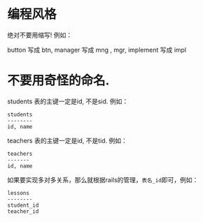 # 编程风格

绝对不要用缩写!   例如：

button 写成 btn,
manager 写成 mng  , mgr,
implement 写成  impl

# 不要用奇怪的命名.

students 表的主键一定是id, 不是sid. 例如：

```
students
--------
id, name
```


teachers 表的主键一定是id, 不是tid. 例如：
```
teachers
-------
id, name
```

如果要实现多对多关系，那么就根据rails的管理，`表名_id`即可，例如：

```
lessons
--------
student_id
teacher_id
```
